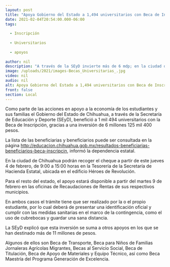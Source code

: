 ```yaml
---
layout: post
title: "Apoya Gobierno del Estado a 1,494 universitarios con Beca de Inscripción"
date: 2021-02-04T20:54:00.000-06:00
tags:
  
  - Inscripción
  
  - Universitarios
  
  - apoyos
  
author: nil
description: "A través de la SEyD invierte más de 6 mdp; en la ciudad de Chihuahua pueden recogerlo desde este jueves 4 y en el resto de los municipios a partir del martes 9, en las respectivas oficinas asignadas"
image: /uploads/2021/images-Becas_Universitarias_.jpg
video: nil
audio: nil
alt: Apoya Gobierno del Estado a 1,494 universitarios con Beca de Inscripción
front: false
section: Local
---
```


Como parte de las acciones en apoyo a la economía de los estudiantes y sus familias el Gobierno del Estado de Chihuahua, a través de la Secretaría de Educación y Deporte (SEyD), benefició a 1 mil 494 universitarios con la Beca de Inscripción, gracias a una inversión de 6 millones 125 mil 400 pesos.

La lista de las beneficiarias y beneficiarios puede ser consultada en la página http://educacion.chihuahua.gob.mx/resultados-beneficiarias-beneficiarios-beca-inscripcin, informó la dependencia estatal.

En la ciudad de Chihuahua podrán recoger el cheque a partir de este jueves 4 de febrero, de 9:00 a 15:00 horas en la Tesorería de la Secretaría de Hacienda Estatal, ubicada en el edificio Héroes de Revolución.

Para el resto del estado, el apoyo estará disponible a partir del martes 9 de febrero en las oficinas de Recaudaciones de Rentas de sus respectivos municipios.

En ambos casos el trámite tiene que ser realizado por la o el propio estudiante, por lo cual deberá de presentar una identificación oficial y cumplir con las medidas sanitarias en el marco de la contingencia, como el uso de cubrebocas y guardar una sana distancia.

La SEyD explicó que esta inversión se suma a otros apoyos en los que se han destinado más de 11 millones de pesos.

Algunos de ellos son Beca de Transporte, Beca para Niños de Familias Jornaleras Agrícolas Migrantes, Becas al Servicio Social, Beca de Titulación, Beca de Apoyo de Materiales y Equipo Técnico, así como Beca Maestría del Programa Generación de Excelencia.